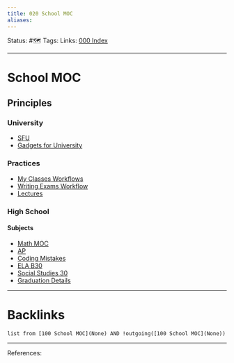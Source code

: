 ```yaml
---
title: 020 School MOC
aliases:
---
```

Status: #🗺️
Tags:
Links: [000 Index](out/000-index.md)
___

# School MOC

## Principles
### University
- [SFU](out/sfu.md)
- [Gadgets for University](out/gadgets-for-university.md)
### Practices
- [My Classes Workflows](out/my-classes-workflows.md)
- [Writing Exams Workflow](out/writing-exams-workflow.md)
- [Lectures](out/lectures.md)

### High School
#### Subjects
- [Math MOC](out/math-moc.md)
- [AP](out/ap.md)
- [Coding Mistakes](out/coding-mistakes.md)
- [ELA B30](out/ela-b30.md)
- [Social Studies 30](out/social-studies-30.md)
- [Graduation Details](out/graduation-details.md)


___

# Backlinks
```dataview
list from [100 School MOC](None) AND !outgoing([100 School MOC](None))
```
___
References: